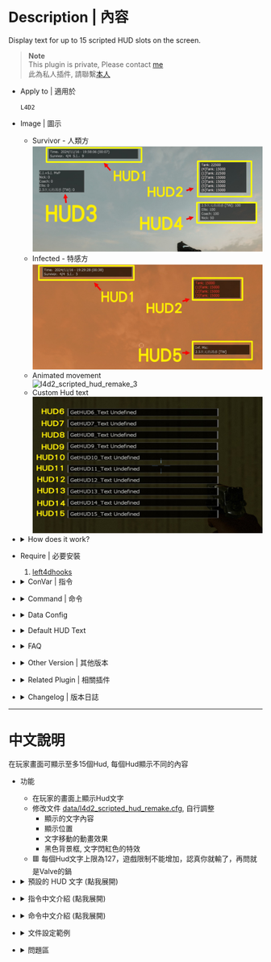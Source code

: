 # Description | 內容
Display text for up to 15 scripted HUD slots on the screen.

> __Note__ <br/>
This plugin is private, Please contact [me](https://github.com/fbef0102/Game-Private_Plugin#私人插件列表-private-plugins-list)<br/>
此為私人插件, 請聯繫[本人](https://github.com/fbef0102/Game-Private_Plugin#私人插件列表-private-plugins-list)

* Apply to | 適用於
	```
	L4D2
	```

* Image | 圖示
	* Survivor - 人類方
	<br/>![l4d2_scripted_hud_remake_1](image/l4d2_scripted_hud_remake_1.jpg)
	* Infected - 特感方
	<br/>![l4d2_scripted_hud_remake_2](image/l4d2_scripted_hud_remake_2.jpg)
	* Animated movement
	<br/>![l4d2_scripted_hud_remake_3](image/l4d2_scripted_hud_remake_3.gif)
	* Custom Hud text
	<br/>![l4d2_scripted_hud_remake_4](image/l4d2_scripted_hud_remake_4.jpg)

* <details><summary>How does it work?</summary>

	* Display HUD Text on player's screen
	* Adjust each hud in file [data/l4d2_scripted_hud_remake.cfg](data/l4d2_scripted_hud_remake.cfg),
		* Custom text
		* Position
		* Animated movement 
		* Background, blink from white to red
	* 🟥 The limit of each HUD text is up to 127 characters. (Go ask Valve)
</details>

* Require | 必要安裝
	1. [left4dhooks](https://forums.alliedmods.net/showthread.php?t=321696)

* <details><summary>ConVar | 指令</summary>

	* cfg/sourcemod/l4d2_scripted_hud_remake.cfg
		```php
		// Enable/Disable the plugin.
		// 0 = Disable, 1 = Enable.
		l4d2_scripted_hud_remake_enable "1"
		```
</details>

* <details><summary>Command | 命令</summary>

	* **Reload the data file and refreash hud (Access: ADMFLAG_ROOT)**
		```php
		sm_l4d2_scripted_hud_remake_reload_data
		```
</details>

* <details><summary>Data Config</summary>
  
	* [data/l4d2_scripted_hud_remake.cfg](data/l4d2_scripted_hud_remake.cfg)
		> Manual in this file, click for more details...
</details>

* <details><summary>Default HUD Text</summary>

	* HUD 1:
		1. System Time + Map Played Time + Survivor Count + Infected Count
		2. System Time + Survivor Count + Infected Count
        3. System Time + Survivor Count
        4. System Time
	* HUD 2:
		1. Tank Health
		2. Server HostName + Server Slots
	* HUD 3: 
		1. S.I. kills rank
		2. C.I.+S.I.+Tank+Witch kills rank
	* HUD 4:
		1. Survivor Mic Speaking
		2. Survivor health
	* HUD 5: 
		1. Infected Mic Speaking
</details>

* <details><summary>FAQ</summary>

	* How to switch HUD Text?
		* Modify ```Display``` key-value in data file

	* How to switch HUD position?
		* Modify ```x_pos``` key-value in data file
		* Modify ```y_pos``` key-value in data file
		<br/>![l4d2_scripted_hud_remake_0](image/l4d2_scripted_hud_remake_0.jpg)

	* How to write message in HUD text as I want?
		1. Modify ```Texts``` key-value in data file

	* Why hud disappear or being cut?	
		* The limit of each HUD text is up to 127 characters.
		* Hud position depends on Gaming Monitor Resolutions
</details>

* <details><summary>Other Version | 其他版本</summary>

	1. [l4d2_scripted_hud_remake_1](OtherVersion_其他版本/l4d2_scripted_hud_remake_1): Display different Default HUD Text, for coop campaign (variant 1)
		> 不同的預設 HUD 文字，搭配戰役用 (變體代號1)
	1. [l4d2_scripted_hud_remake_2](OtherVersion_其他版本/l4d2_scripted_hud_remake_2): Display different Default HUD Text, for versus/zonemod campaign (variant 2)
		> 不同的預設 HUD 文字，搭配對抗與Zonemod用 (變體代號2)
</details>

* <details><summary>Related Plugin | 相關插件</summary>

	1. [l4d2_cs_kill_hud](https://github.com/fbef0102/L4D1_2-Plugins/tree/master/l4d2_cs_kill_hud): HUD with cs kill info list.
		> L4D2擊殺提示改成CS遊戲的擊殺列表
</details>

* <details><summary>Changelog | 版本日誌</summary>

	* v1.2h (2024-11-16)
		* Remake plugin, support 15 huds
		* Update cvar, cmd, data file
		* Change plugin name
		* Remove center text
		* Remove vscript, no need

	* v1.1h (2023-11-21)
		* Optimize code and improve performance

	* v1.1.0 (2023-02-13)
		* Display Survivors, Infected, and Spectator MIC Speaking text separately
		* Add HUD 5 for Infected Mic Speaking
		* Add Center text for Spectator Mic Speaking

	* v1.0.5 (2022-11-27)
		* HUD3_TEXT + C.I.+S.I.+Tank+Witch kills rank
		* HUD4_TEXT + Survivor health
		* Add cvars to switch HUDX_TEXT text

	* v1.0.4 (2022-11-24)
		* Kill Infected Counter Rank (HUD3_Text)
		* Time and Survivor/Infected count (HUD1_Text)

	* v1.0.2
		* [By Marttt](https://forums.alliedmods.net/showthread.php?t=331212)
</details>

- - - -
# 中文說明
在玩家畫面可顯示至多15個Hud, 每個Hud顯示不同的內容

* 功能
	* 在玩家的畫面上顯示Hud文字
	* 修改文件 [data/l4d2_scripted_hud_remake.cfg](data/l4d2_scripted_hud_remake.cfg), 自行調整
		* 顯示的文字內容
		* 顯示位置
		* 文字移動的動畫效果
		* 黑色背景框, 文字閃紅色的特效
	* 🟥 每個Hud文字上限為127，遊戲限制不能增加，認真你就輸了，再問就是Valve的鍋

* <details><summary>預設的 HUD 文字 (點我展開)</summary>

	* HUD 1:
		1. 系統時間 + 地圖已遊玩時間 + 倖存者數量 + 特感數量
		2. 系統時間 + 倖存者數量 + 特感數量
        3. 系統時間 + 倖存者數量
        4. 系統時間
	* HUD 2:
		1. Tank 血量
		2. 房名 + 伺服器人數
	* HUD 3: 
		1. 特感擊殺數 統計排行榜
		2. 普通感染者+特感+Tank+Witch擊殺數 統計排行榜
	* HUD 4:
		1. 倖存者玩家語音列表
		2. 倖存者血量狀態
	* HUD 5: 
		1. 特感玩家語音列表
</details>

* <details><summary>指令中文介紹 (點我展開)</summary>

	* cfg/sourcemod/l4d2_scripted_hud_remake.cfg
		```php
		// 0=關閉插件, 1=啟動插件
		l4d2_scripted_hud_remake_enable "1"
		```
</details>

* <details><summary>命令中文介紹 (點我展開)</summary>

	* **重載data文件並刷新所有Huds (權限: ADMFLAG_ROOT)**
		```php
		sm_l4d2_scripted_hud_remake_reload_data
		```
</details>

* <details><summary>文件設定範例</summary>
  
	* [data/l4d2_scripted_hud_remake.cfg](data/l4d2_scripted_hud_remake.cfg)
		> 內有中文說明，可點擊查看
</details>

* <details><summary>問題區</summary>

	* 如何更換預設的 HUD 文字?
		* 在data文件裡請修改 ```Display``

	* 如何改變 HUD 位置?
		* 在data文件裡修改 ```x_pos```
		* 在data文件裡修改 ```y_pos``` 
		<br/>![l4d2_scripted_hud_remake_0](image/l4d2_scripted_hud_remake_0.jpg)

	* 如何修改在 HUD 加入自己寫的文字?
		* 在data文件裡修改 ```Texts```

	* 為何 HUD 會移位或被切掉?	
		* 每個Hud文字上限為127，遊戲限制不能增加，認真你就輸了
		* 根據玩家自己的遊戲分辨率，看到的Hud位置會有不同，請斟酌修改位置
</details>